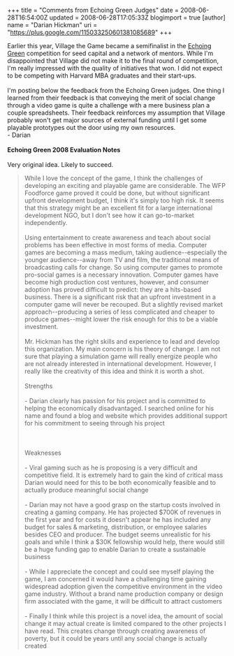 +++
title = "Comments from Echoing Green Judges"
date = 2008-06-28T16:54:00Z
updated = 2008-06-28T17:05:33Z
blogimport = true 
[author]
	name = "Darian Hickman"
	uri = "https://plus.google.com/115033250601381085689"
+++

Earlier this year, Village the Game became a semifinalist in the <a href="http://www.echoinggreen.org/">Echoing Green</a> competition for seed capital and a network of mentors. While I'm disappointed that Village did not make it to the final round of competition, I'm really impressed with the quality of initiatives that won.  I did not expect to be competing with Harvard MBA graduates and their start-ups. <br /><br />I'm posting below the feedback from the Echoing Green judges.  One thing I learned from their feedback is that conveying the merit of social change through a video game is quite a challenge with a mere business plan a couple spreadsheets.  Their feedback reinforces my assumption that Village probably won't get major sources of external funding until I get some playable prototypes out the door using my own resources. <br />- Darian<br /><br /><span style="font-weight: bold;">Echoing Green 2008 Evaluation Notes<br /></span><br />         Very original idea. Likely to succeed.<br /><blockquote>While I love the concept of the game, I think the challenges of developing an exciting and playable game are considerable.  The WFP Foodforce game proved it could be done, but without significant upfront development budget, I think it's simply too high risk.  It seems that this strategy might be an excellent fit for a large international development NGO, but I don't see how it can go-to-market independently.<br /><br />Using entertainment to create awareness and teach about social problems has been effective in most forms of media.  Computer games are becoming a mass medium, taking audience--especially the younger audience--away from TV and film, the traditional means of broadcasting calls for change.  So using computer games to promote pro-social games is a necessary innovation.  Computer games have become high production cost ventures, however, and consumer adoption has proved difficult to predict: they are a hits-based business.  There is a significant risk that an upfront investment in a computer game will never be recouped.  But a slightly revised market approach--producing a series of less complicated and cheaper to produce games--might lower the risk enough for this to be a viable investment.<br /><br />Mr. Hickman has the right skills and experience to lead and develop this organization.  My main concern is his theory of change.  I am not sure that playing a simulation game will really energize people who are not already interested in international development.  However, I really like the creativity of this idea and think it is worth a shot.<br /><br />Strengths<br /><br />- Darian clearly has passion for his project and is committed to helping the economically disadvantaged.  I searched online for his name and found a blog and website which provides additional support for his commitment to seeing through his project<br /><br /><br /><br />Weaknesses<br /><br />- Viral gaming such as he is proposing is a very difficult and competitive field.  It is extremely hard to gain the kind of critical mass Darian would need for this to be both economically feasible and to actually produce meaningful social change<br /><br />- Darian may not have a good grasp on the startup costs involved in creating a gaming company.  He has projected $700K of revenues in the first year and for costs it doesn't appear he has included any budget for sales &amp; marketing, distribution, or employee salaries besides CEO and producer.  The budget seems unrealistic for his goals and while I think a $30K fellowship would help, there would still be a huge funding gap to enable Darian to create a sustainable business<br /><br />- While I appreciate the concept and could see myself playing the game, I am concerned it would have a challenging time gaining widespread adoption given the competitive environment in the video game industry.  Without a brand name production company or design firm associated with the game, it will be difficult to attract customers<br /><br />- Finally I think while this project is a novel idea, the amount of social change it may actual create is limited compared to the other projects I have read.  This creates change through creating awareness of poverty, but it could be years until any social change is actually created</blockquote>
